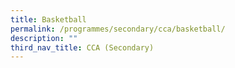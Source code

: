 ```yaml
---
title: Basketball
permalink: /programmes/secondary/cca/basketball/
description: ""
third_nav_title: CCA (Secondary)
---
```

